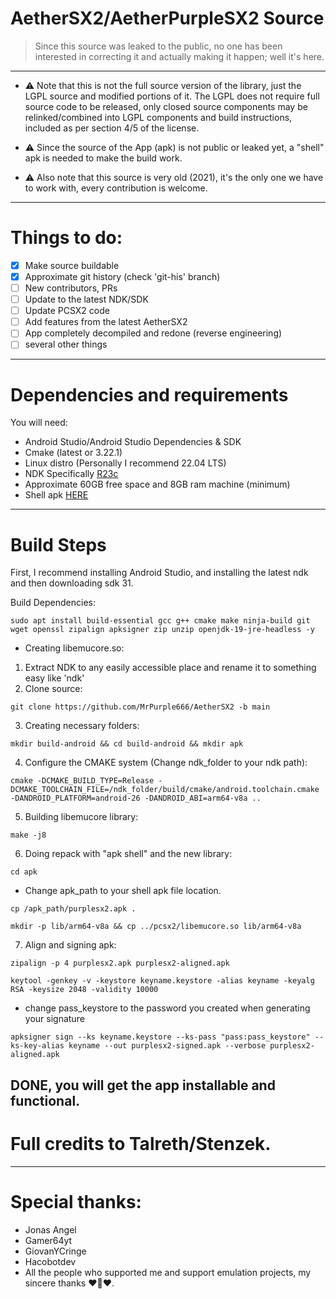 # AetherSX2/AetherPurpleSX2 Source

> Since this source was leaked to the public, no one has been interested in correcting it and actually making it happen; well it's here.
--------
- ⚠️ Note that this is not the full source version of the library, just the LGPL source and modified portions of it. The LGPL does not require full source code to be released, only closed source components may be relinked/combined into LGPL components and build instructions, included as per section 4/5 of the license.

- ⚠️ Since the source of the App (apk) is not public or leaked yet, a "shell" apk is needed to make the build work.

- ⚠️ Also note that this source is very old (2021), it's the only one we have to work with, every contribution is welcome.
--------
# Things to do:

- [x] Make source buildable
- [x] Approximate git history (check 'git-his' branch)
- [ ] New contributors, PRs
- [ ] Update to the latest NDK/SDK
- [ ] Update PCSX2 code
- [ ] Add features from the latest AetherSX2
- [ ] App completely decompiled and redone (reverse engineering)
- [ ] several other things 
--------
# Dependencies and requirements
You will need:
- Android Studio/Android Studio Dependencies & SDK
- Cmake (latest or 3.22.1)
- Linux distro (Personally I recommend 22.04 LTS)
- NDK Specifically [R23c](https://dl.google.com/android/repository/android-ndk-r23c-linux.zip)
- Approximate 60GB free space and 8GB ram machine (minimum)
- Shell apk [HERE](https://drive.google.com/file/d/1EsAqVQGIOUo2H_Pi41yuNXiuUy_7lz0o/view?usp=drivesdk)
--------
# Build Steps
First, I recommend installing Android Studio, and installing the latest ndk and then downloading sdk 31.

Build Dependencies:
```
sudo apt install build-essential gcc g++ cmake make ninja-build git wget openssl zipalign apksigner zip unzip openjdk-19-jre-headless -y
```
- Creating libemucore.so:
1. Extract NDK to any easily accessible place and rename it to something easy like 'ndk'
2. Clone source:
```
git clone https://github.com/MrPurple666/AetherSX2 -b main
```
3. Creating necessary folders:
```
mkdir build-android && cd build-android && mkdir apk
```
4. Configure the CMAKE system (Change ndk_folder to your ndk path):
```
cmake -DCMAKE_BUILD_TYPE=Release -DCMAKE_TOOLCHAIN_FILE=/ndk_folder/build/cmake/android.toolchain.cmake -DANDROID_PLATFORM=android-26 -DANDROID_ABI=arm64-v8a ..
```
5. Building libemucore library:
```
make -j8
```
6. Doing repack with "apk shell" and the new library:
```
cd apk
```
- Change apk_path to your shell apk file location.
```
cp /apk_path/purplesx2.apk .
````
```
mkdir -p lib/arm64-v8a && cp ../pcsx2/libemucore.so lib/arm64-v8a
```
7. Align and signing apk:
```
zipalign -p 4 purplesx2.apk purplesx2-aligned.apk
```

```
keytool -genkey -v -keystore keyname.keystore -alias keyname -keyalg RSA -keysize 2048 -validity 10000
```
- change pass_keystore to the password you created when generating your signature 
```
apksigner sign --ks keyname.keystore --ks-pass "pass:pass_keystore" --ks-key-alias keyname --out purplesx2-signed.apk --verbose purplesx2-aligned.apk
```
DONE, you will get the app installable and functional.
--------
# Full credits to Talreth/Stenzek.
--------
# Special thanks:
- Jonas Angel
- Gamer64yt
- GiovanYCringe
- Hacobotdev
- All the people who supported me and support emulation projects, my sincere thanks ♥️💜♥️.

